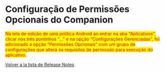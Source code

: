 # Configuração de Permissões Opcionais do Companion

<mark style="color:red;">Na tela de edição de uma política Android ao entrar na aba "Aplicativos", clicar nos três pontinhos "..." e na opção “Configurações Gerenciadas”, foi adicionado a opção “Permissões Opcionais” com um grupo de configurações que altera os requisitos de permissão para execução do aplicativo.</mark>

[Volver a la lista de Release Notes](./)
